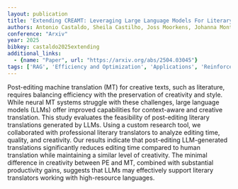 ```yaml
---
layout: publication
title: 'Extending CREAMT: Leveraging Large Language Models For Literary Translation Post-editing'
authors: Antonio Castaldo, Sheila Castilho, Joss Moorkens, Johanna Monti
conference: "Arxiv"
year: 2025
bibkey: castaldo2025extending
additional_links:
  - {name: "Paper", url: "https://arxiv.org/abs/2504.03045"}
tags: ['RAG', 'Efficiency and Optimization', 'Applications', 'Reinforcement Learning']
---
```

Post-editing machine translation (MT) for creative texts, such as literature,
requires balancing efficiency with the preservation of creativity and style.
While neural MT systems struggle with these challenges, large language models
(LLMs) offer improved capabilities for context-aware and creative translation.
This study evaluates the feasibility of post-editing literary translations
generated by LLMs. Using a custom research tool, we collaborated with
professional literary translators to analyze editing time, quality, and
creativity. Our results indicate that post-editing LLM-generated translations
significantly reduces editing time compared to human translation while
maintaining a similar level of creativity. The minimal difference in creativity
between PE and MT, combined with substantial productivity gains, suggests that
LLMs may effectively support literary translators working with high-resource
languages.
